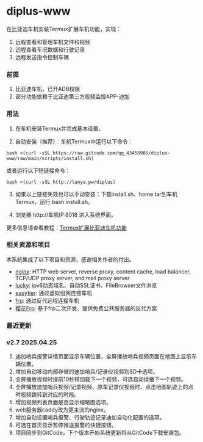 # diplus-www

在比亚迪车机安装Termux扩展车机功能，实现：
1. 远程查看和管理车机文件和视频
2. 远程查看车况数据和行驶记录
3. 远程发送指令控制车辆


### 前提
1. 比亚迪车机，已开ADB权限
2. 部分功能依赖于比亚迪第三方视频监控APP-迪加

### 用法
1. 在车机安装Termux并完成基本设置。

2. 自动安装（推荐）：车机Termux中运行以下命令：
```
bash <(curl -sSL https://raw.gitcode.com/qq_43458985/diplus-www/raw/main/scripts/install.sh)
```
或者运行以下短链接命令：
```
bash <(curl -sSL http://lanye.pw/diplus)
```
3. 如果以上链接失效也可以手动安装：下载install.sh、home.tar到车机Termux，运行 bash install.sh。

4. 浏览器 http://车机IP:8018 进入系统界面。

更多信息请查看教程：[Termux扩展比亚迪车机功能](https://docs.qq.com/doc/DWHVwWE1RYVBES2Fz)


### 相关资源和项目
本系统集成了以下项目和资源，感谢相关作者的付出。
- [nginx](https://nginx.org): HTTP web server, reverse proxy, content cache, load balancer, TCP/UDP proxy server, and mail proxy server
- [lucky](https://github.com/gdy666/lucky): ipv6动态域名、自动SSL证书、FileBrowser文件浏览
- [easytier](https://github.com/EasyTier/EasyTier): 通过虚拟组网连接车机
- [frp](https://github.com/fatedier/frp): 通过反代远程连接车机
- [樱花Frp](https://www.natfrp.com): 基于frp二次开发、提供免费公共服务器的反代方案


### 最近更新

### v2.7 2025.04.25
1. 迪加哨兵报警详情页面显示车辆位置，全屏播放哨兵视频页面在地图上显示车辆位置。
2. 增加自动移动内部存储的迪加哨兵/记录仪视频到SD卡选项。
3. 全屏播放视频时提前10秒预加载下一个视频，可选自动续播下一个视频。
4. 全屏播放迪加哨兵视频/记录视频、原车记录仪视频时，点击地图轨迹上的点时视频跳转到对应的时段。
5. 增加视频列表页面是否显示缩略图选项。
6. web服务器caddy改为更主流的nginx。
7. 增加自动设置哨兵报警、行驶轨迹记录迪加自动化配置的选项。
8. 可选在首页显示暂停推送报警的快捷按钮。
9. 项目同步到GitCode，下个版本开始系统更新将从GitCode下载安装包。
